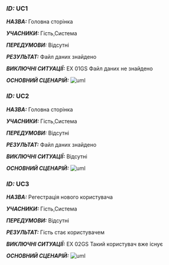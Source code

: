 ### ***ID:*** UC1
    
***НАЗВА:*** Головна сторінка
    
***УЧАСНИКИ:*** Гість,Система

***ПЕРЕДУМОВИ:*** Відсутні

***РЕЗУЛЬТАТ:*** Файл даних знайдено

***ВИКЛЮЧНІ СИТУАЦІЇ:*** EX 01GS Файл даних не знайдено


***ОСНОВНИЙ СЦЕНАРІЙ:***
![uml](http://www.plantuml.com/plantuml/png/VLCnRi904EpzYfDIfA58MjpGH3o09cqah2HIW0XC4Sa5uA2aYA08eiyFZ6E3Ox3vmkwFCdkn1RPEQU2yExkpCtlN6hbtGtVSUxAyzjWPkPwb0yfgqYUlUSep_b0KKa8fvJoXH4AKKyW-hnGT4NnddrBRyZel8zVfUQZyAc0n7IXGjAEC0fwZAgAaQAXeGm7jUAsGZ97Qy9pN06GIYf33eQ7uLRCUD1jFmOVEGAU2sVDI9eW1YEbRFYbYl_4tRdX6XsIkfIngFGxusz9Uu0ZE2s8vsbP_u3fg-7Z_uAgBeTDjQh6eI81F8UlcLbrTjpkbRrN3e0TT9f2zCWg48K1eGoka9nDvMZKnabwLYOMjBgzk1ufceC2FtaC0dU2IJzgoJs6HBmstZMeCJJ695c1eQb2CQN_ED9iLrwzDPVNbWENQwxIeoN1U5ahbMhw1DPDH_nMU2JpLYprUyW91I3qvkhJn7WRFLilfT_58VW40)


### ***ID:*** UC2
    
***НАЗВА:*** Головна сторінка
    
***УЧАСНИКИ:*** Гість,Система

***ПЕРЕДУМОВИ:*** Відсутні

***РЕЗУЛЬТАТ:*** Файл даних знайдено

***ВИКЛЮЧНІ СИТУАЦІЇ:*** Відсутні


***ОСНОВНИЙ СЦЕНАРІЙ:***
![uml](http://www.plantuml.com/plantuml/png/ZL8nJiD04Epl5TVn1zoaum6y00bt111s2YGNTe95Wv82vDJym34ccCHdVs7sHyoIY3Ww8QNotUpEpCxwHb5yzH1FnZSckPY4KPoONy2QSxnA8PbCvSMYmmgDf2ZbpSBXKm79fK0D9pEB3IjJmX_e92Lj7fZayZ6Amt52eNToCwsZHMdn1SVsd1er2whlGwUvM5ufMA51DUHg0mtPGAmakR3eIQpWM5dwIil0_EK_3ivFIlbMPemk6NhDGg-DHSlF6bir9vXRpO3LJX7LtbehmR4c9w6ccczbeLrKtZ6v21ugvMaohEdgBvo6tmEpeT7_MvSdxTtdE6obrXayMt8S70jwvS2aFjELbYJxC-gDvyPgXowtesL_9dE2Z7hu7uk0h-lktep2ssi-kHy0)


### ***ID:*** UC3
    
***НАЗВА:*** Регестрація нового користувача
    
***УЧАСНИКИ:*** Гість,Система

***ПЕРЕДУМОВИ:*** Відсутні

***РЕЗУЛЬТАТ:*** Гість стає користувачем

***ВИКЛЮЧНІ СИТУАЦІЇ:*** EX 02GS Такий користувач вже існує


***ОСНОВНИЙ СЦЕНАРІЙ:***
![uml](http://www.plantuml.com/plantuml/png/VP4zJiD048NxFSL8j2aGfTsaGJb06bgaM8144cHl2YGN_b54WvA2oDJSm8HOGOwzkSBCZNWxGX5Dg2pFllVjUxF3nDx6TZ5zDEbe4IKsDJeW4_2RL99B8Q_4ZZ_vMpAkPKEynoVZHZPwcad9MqmA279PXoOTFoSscgOWVEYiu8Oxhedu21USt7FDHu-3yo1h3stPOQ3oN-0BB5v9Yi2fLFXjfIJUUPS60T91tIkqzyCTXZr0o_3KAFYhb1MkKqtBZR_idyJi840gxgJqBcLBTIRjuDHlAvLasWieOFPONwC5ldI5yYxB0TOXoe3VQIgSEaMkj3Eae4j-vhhGpEOselZXxjxIHHnD0jAE7V8UOAdf-eOkhqPZlEZyoGoZsGJF_0C0)
